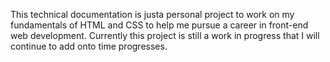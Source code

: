 This technical documentation is justa personal project to work on my fundamentals of HTML and CSS to help me pursue a career in front-end web development. Currently this project is still a work in progress that I will continue to add onto time progresses. 
